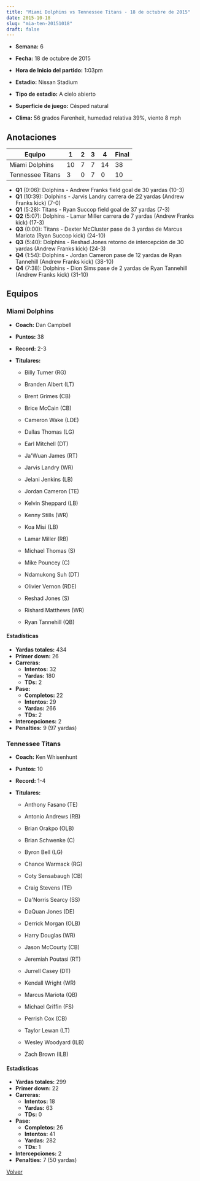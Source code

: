 ```yaml
---
title: "Miami Dolphins vs Tennessee Titans - 18 de octubre de 2015"
date: 2015-10-18
slug: "mia-ten-20151018"
draft: false
---
```


* **Semana:** 6
* **Fecha:** 18 de octubre de 2015

* **Hora de Inicio del partido:** 1:03pm
* **Estadio:** Nissan Stadium
* **Tipo de estadio:** A cielo abierto
* **Superficie de juego:** Césped natural
* **Clima:** 56 grados Farenheit, humedad relativa 39%, viento 8 mph





## Anotaciones
| Equipo | 1 | 2 | 3 | 4 | Final |
|--------|---|---|---|---|-------|
| Miami Dolphins  | 10 | 7 | 7 | 14  | 38 |
| Tennessee Titans  | 3 | 0 | 7 | 0  | 10 |
* **Q1** (0:06): Dolphins - Andrew Franks field goal de 30 yardas (10-3)
* **Q1** (10:39): Dolphins - Jarvis Landry carrera de 22 yardas (Andrew Franks kick) (7-0)
* **Q1** (5:28): Titans - Ryan Succop field goal de 37 yardas (7-3)
* **Q2** (5:07): Dolphins - Lamar Miller carrera de 7 yardas (Andrew Franks kick) (17-3)
* **Q3** (0:00): Titans - Dexter McCluster pase de 3 yardas de Marcus Mariota (Ryan Succop kick) (24-10)
* **Q3** (5:40): Dolphins - Reshad Jones retorno de intercepción de 30 yardas (Andrew Franks kick) (24-3)
* **Q4** (1:54): Dolphins - Jordan Cameron pase de 12 yardas de Ryan Tannehill (Andrew Franks kick) (38-10)
* **Q4** (7:38): Dolphins - Dion Sims pase de 2 yardas de Ryan Tannehill (Andrew Franks kick) (31-10)


## Equipos


### Miami Dolphins
* **Coach:** Dan Campbell
* **Puntos:** 38
* **Record:** 2-3
* **Titulares:** 

  * Billy Turner (RG) 

  * Branden Albert (LT) 

  * Brent Grimes (CB) 

  * Brice McCain (CB) 

  * Cameron Wake (LDE) 

  * Dallas Thomas (LG) 

  * Earl Mitchell (DT) 

  * Ja'Wuan James (RT) 

  * Jarvis Landry (WR) 

  * Jelani Jenkins (LB) 

  * Jordan Cameron (TE) 

  * Kelvin Sheppard (LB) 

  * Kenny Stills (WR) 

  * Koa Misi (LB) 

  * Lamar Miller (RB) 

  * Michael Thomas (S) 

  * Mike Pouncey (C) 

  * Ndamukong Suh (DT) 

  * Olivier Vernon (RDE) 

  * Reshad Jones (S) 

  * Rishard Matthews (WR) 

  * Ryan Tannehill (QB) 

#### Estadísticas
* **Yardas totales:** 434
* **Primer down:** 26
* **Carreras:**
  * **Intentos:** 32
  * **Yardas:** 180
  * **TDs:** 2
* **Pase:**
  * **Completos:** 22
  * **Intentos:** 29
  * **Yardas:** 266
  * **TDs:** 2
* **Intercepciones:** 2
* **Penalties:** 9 (97 yardas)

### Tennessee Titans
* **Coach:** Ken Whisenhunt
* **Puntos:** 10
* **Record:** 1-4
* **Titulares:** 

  * Anthony Fasano (TE) 

  * Antonio Andrews (RB) 

  * Brian Orakpo (OLB) 

  * Brian Schwenke (C) 

  * Byron Bell (LG) 

  * Chance Warmack (RG) 

  * Coty Sensabaugh (CB) 

  * Craig Stevens (TE) 

  * Da'Norris Searcy (SS) 

  * DaQuan Jones (DE) 

  * Derrick Morgan (OLB) 

  * Harry Douglas (WR) 

  * Jason McCourty (CB) 

  * Jeremiah Poutasi (RT) 

  * Jurrell Casey (DT) 

  * Kendall Wright (WR) 

  * Marcus Mariota (QB) 

  * Michael Griffin (FS) 

  * Perrish Cox (CB) 

  * Taylor Lewan (LT) 

  * Wesley Woodyard (ILB) 

  * Zach Brown (ILB) 

#### Estadísticas
* **Yardas totales:** 299
* **Primer down:** 22
* **Carreras:**
  * **Intentos:** 18
  * **Yardas:** 63
  * **TDs:** 0
* **Pase:**
  * **Completos:** 26
  * **Intentos:** 41
  * **Yardas:** 282
  * **TDs:** 1
* **Intercepciones:** 2
* **Penalties:** 7 (50 yardas)


[Volver](/historia/2015)
